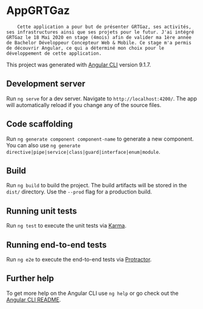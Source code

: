 # AppGRTGaz

        Cette application a pour but de présenter GRTGaz, ses activités, ses infrastructures ainsi que ses projets pour le futur. J'ai intégré GRTGaz le 18 Mai 2020 en stage (4mois) afin de valider ma 1ère année de Bachelor Développeur Concepteur Web & Mobile. Ce stage m'a permis de découvrir Angular, ce qui a déterminé mon choix pour le développement de cette application.

This project was generated with [Angular CLI](https://github.com/angular/angular-cli) version 9.1.7.

## Development server

Run `ng serve` for a dev server. Navigate to `http://localhost:4200/`. The app will automatically reload if you change any of the source files.

## Code scaffolding

Run `ng generate component component-name` to generate a new component. You can also use `ng generate directive|pipe|service|class|guard|interface|enum|module`.

## Build

Run `ng build` to build the project. The build artifacts will be stored in the `dist/` directory. Use the `--prod` flag for a production build.

## Running unit tests

Run `ng test` to execute the unit tests via [Karma](https://karma-runner.github.io).

## Running end-to-end tests

Run `ng e2e` to execute the end-to-end tests via [Protractor](http://www.protractortest.org/).

## Further help

To get more help on the Angular CLI use `ng help` or go check out the [Angular CLI README](https://github.com/angular/angular-cli/blob/master/README.md).
